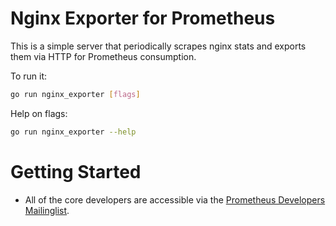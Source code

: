 # Nginx Exporter for Prometheus

This is a simple server that periodically scrapes nginx stats and exports them via HTTP for Prometheus
consumption.

To run it:

```bash
go run nginx_exporter [flags]
```

Help on flags:
```bash
go run nginx_exporter --help
```

# Getting Started
  * All of the core developers are accessible via the [Prometheus Developers Mailinglist](https://groups.google.com/forum/?fromgroups#!forum/prometheus-developers).
